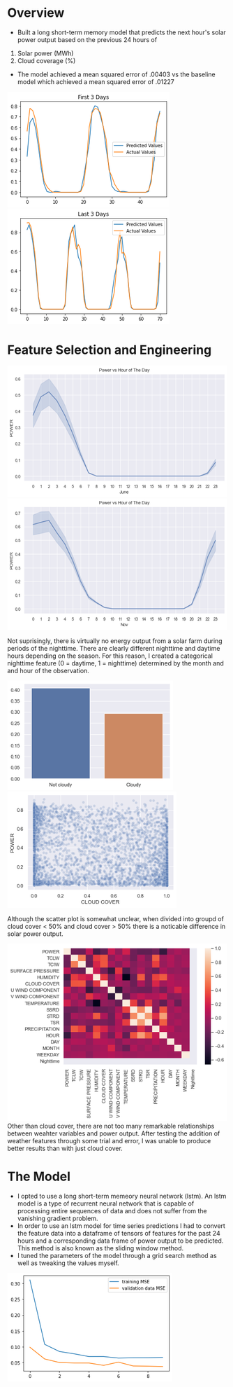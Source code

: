 # Overview

* Built a long short-term memory model that predicts the next hour's solar power output based on the previous 24 hours of 
1. Solar power (MWh)
3. Cloud coverage (%)

* The model achieved a mean squared error of .00403 vs the baseline model which achieved a mean squared error of .01227

![](https://github.com/kalewelsh/Solar-Energy-Forecasting/blob/main/first_3_days.png)
![](https://github.com/kalewelsh/Solar-Energy-Forecasting/blob/main/last_3_days.png)

# Feature Selection and Engineering


<img src="https://github.com/kalewelsh/Solar-Energy-Forecasting/blob/main/June.png" width="600" height="300"> <img src="https://github.com/kalewelsh/Solar-Energy-Forecasting/blob/main/Nov.png" width="600" height="300">


Not suprisingly, there is virtually no energy output from a solar farm during periods of the nighttime. There are clearly different nighttime and daytime hours depending on the season. For this reason, I created a categorical nighttime feature (0 = daytime, 1 = nighttime) determined by the month and and hour of the observation. 

![](https://github.com/kalewelsh/Solar-Energy-Forecasting/blob/main/Cloudy%20vs%20not%20cloudy.png)
![](https://github.com/kalewelsh/Solar-Energy-Forecasting/blob/main/cloud%20cover%20scatter.png)

Although the scatter plot is somewhat unclear, when divided into groupd of cloud cover < 50% and cloud cover > 50% there is a noticable difference in solar power output. 

![](https://github.com/kalewelsh/Solar-Energy-Forecasting/blob/main/Solar%20heatmap.png) Other than cloud cover, there are not too many remarkable relationships between weahter variables and power output. After testing the addition of weather features through some trial and error, I was unable to produce better results than with just cloud cover. 

# The Model
* I opted to use a long short-term memeory neural network (lstm). An lstm model is a type of recurrent neural network that is capable of processing entire sequences of data and does not suffer from the vanishing gradient problem.
* In order to use an lstm model for time series predictions I had to convert the feature data into a dataframe of tensors of features for the past 24 hours and a corresponding data frame of power output to be predicted. This method is also known as the sliding window method.
* I tuned the parameters of the model through a grid search method as well as tweaking the values myself. 

![](https://github.com/kalewelsh/Solar-Energy-Forecasting/blob/main/image.png)

